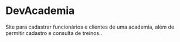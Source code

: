DevAcademia
===========

Site para cadastrar funcionários e clientes de uma academia, além de permitir cadastro e consulta de treinos..
